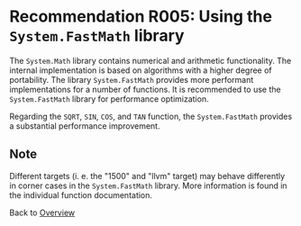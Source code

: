 # Recommendation R005: Using the `System.FastMath` library

The `System.Math` library contains numerical and arithmetic functionality. The internal implementation is based on algorithms with a higher degree of portability.
The library `System.FastMath` provides more performant implementations for a number of functions.
It is recommended to use the `System.FastMath` library for performance optimization.

Regarding the `SQRT`, `SIN`, `COS`, and `TAN` function, the `System.FastMath` provides a substantial performance improvement.

## Note

Different targets (i. e. the "1500" and "llvm" target) may behave differently in corner cases in the `System.FastMath` library. More information is found in the individual function documentation.

Back to [Overview](./01_Introduction.md)
